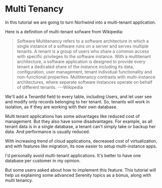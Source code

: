 # Multi Tenancy

In this tutorial we are going to turn Norhwind into a multi-tenant application.

Here is a definition of multi-tenant sofware from Wikipedia:

> Software Multitenancy refers to a software architecture in which a single instance of a software runs on a server and serves multiple tenants. A tenant is a group of users who share a common access with specific privileges to the software instance. With a multitenant architecture, a software application is designed to provide every tenant a dedicated share of the instance including its data, configuration, user management, tenant individual functionality and non-functional properties. Multitenancy contrasts with multi-instance architectures, where separate software instances operate on behalf of different tenants. ---Wikipedia

We'll add a TenantId field to every table, including Users, and let user see and modify only records belonging to her tenant. So, tenants will work in isolation, as if they are working with their own database.

Multi tenant applications has some advantages like reduced cost of management. But they also have some disadvantages. For example, as all tenant data is in a single database, a tenant can't simply take or backup her data. And performance is usually reduced.

With increasing trend of cloud applications, decreased cost of virtualization, and with features like migration, its now easier to setup multi-instance apps. 

I'd personally avoid multi-tenant applications. It's better to have one database per customer in my opinion. 

But some users asked about how to implement this feature. This tutorial will help us explaining some advanced Serenity topics as a bonus, along with multi tenancy.